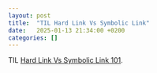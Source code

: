 ```yaml
---
layout: post
title:  "TIL Hard Link Vs Symbolic Link"
date:   2025-01-13 21:34:00 +0200
categories: []
---
```

TIL [Hard Link Vs Symbolic Link 101](https://dev.to/iggredible/hard-link-vs-symbolic-link-360b).

